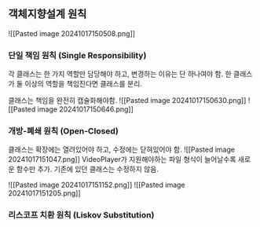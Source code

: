 ## 객체지향설계 원칙
![[Pasted image 20241017150508.png]]

### 단일 책임 원칙 (Single Responsibility)

각 클래스는 한 가지 역할만 담당해야 하고, 변경하는 이유는 단 하나여야 함.
한 클래스가 둘 이상의 역할을 책임진다면 클래스를 분리.

클래스는 책임을 완전히 캡슐화해야함.
![[Pasted image 20241017150630.png]]
![[Pasted image 20241017150646.png]]

### 개방-폐쇄 원칙 (Open-Closed)

클래스는 확장에는 열려있어야 하고, 수정에는 닫혀있어야 함.
![[Pasted image 20241017151047.png]]
VideoPlayer가 지원해야하는 파일 형식이 늘어날수록 새로운 함수만 추가. 기존에 있던 클래스는 수정하지 않음.

![[Pasted image 20241017151152.png]]
![[Pasted image 20241017151205.png]]

### 리스코프 치환 원칙 (Liskov Substitution)

